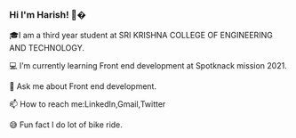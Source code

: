 ### Hi I'm Harish! 👋�
 
🎓I am a third year student at  SRI KRISHNA COLLEGE OF ENGINEERING AND TECHNOLOGY.

💻 I’m currently learning Front end development at Spotknack mission 2021.

💬 Ask me about Front end development.

📫 How to reach me:LinkedIn,Gmail,Twitter

😅 Fun fact I do lot of bike ride.
